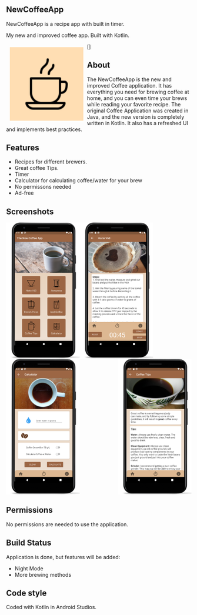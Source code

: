 ## NewCoffeeApp
NewCoffeeApp is a recipe app with built in timer. 

My new and improved coffee app. Built with Kotlin.

[<img src="/app/src/main/ic_launcher-playstore.png" align="left" width="200" hspace="10" vspace="10">]



## About
The NewCoffeeApp is the new and improved Coffee application. It has everything you need for brewing coffee at home, and you can even time your brews while reading your favorite recipe. 
The original Coffee Application was created in Java, and the new version is completely written in Kotlin. It also has a refreshed UI and implements best practices. 

## Features
- Recipes for different brewers.
- Great coffee Tips.
- Timer
- Calculator for calculating coffee/water for your brew
- No permissons needed
- Ad-free

## Screenshots

[<img src="/app/src/main/res/readme/Screenshot_main.png" align="left" width="200">](/app/src/main/res/readme/Screenshot_menu.png)
[<img src="/app/src/main/res/readme/Screenshot_V60.png" align="center" width="200">](/app/src/main/res/readme/Screenshot_V60.png)
[<img src="/app/src/main/res/readme/Screenshot_calculator.png" align="center" width="200">](/app/src/main/res/readme/Screenshot_calculator.png)
[<img src="/app/src/main/res/readme/Screenshot_tips.png" align="right" width="200">](/app/src/main/res/readme/Screenshot_tips.png)


## Permissions
No permissions are needed to use the application.

## Build Status
Application is done, but features will be added:
- Night Mode
- More brewing methods

## Code style
Coded with Kotlin in Android Studios.
